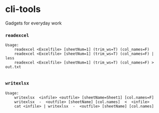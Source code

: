 # cli-tools
Gadgets for everyday work


### `readexcel`

```
Usage:
	readexcel <Excelfile> [sheetNum=1] (trim_ws=T) (col_names=F)
	readexcel <Excelfile> [sheetNum=1] (trim_ws=T) (col_names=F) | less
	readexcel <Excelfile> [sheetNum=1] (trim_ws=T) (col_names=F) > out.txt
	
```

### `writexlsx`

```
Usage:
	writexlsx  <infile> <outfile> [sheetName=Sheet1] [col.names=F]
	writexlsx  -  <outfile> [sheetName] [col.names]  <  <infile>
	cat <infile> | writexlsx  -  <outfile> [sheetName] [col.names]
	
```

